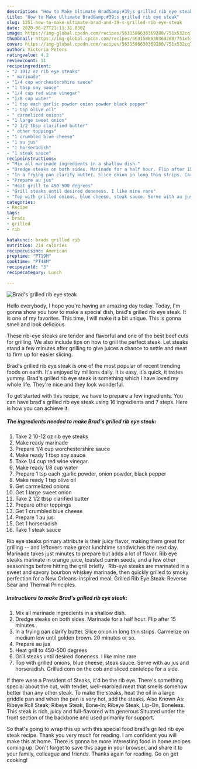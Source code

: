 ```yaml
---
description: "How to Make Ultimate Brad&amp;#39;s grilled rib eye steak"
title: "How to Make Ultimate Brad&amp;#39;s grilled rib eye steak"
slug: 1251-how-to-make-ultimate-brad-and-39-s-grilled-rib-eye-steak
date: 2020-06-27T21:13:31.030Z
image: https://img-global.cpcdn.com/recipes/5631586630369280/751x532cq70/brads-grilled-rib-eye-steak-recipe-main-photo.jpg
thumbnail: https://img-global.cpcdn.com/recipes/5631586630369280/751x532cq70/brads-grilled-rib-eye-steak-recipe-main-photo.jpg
cover: https://img-global.cpcdn.com/recipes/5631586630369280/751x532cq70/brads-grilled-rib-eye-steak-recipe-main-photo.jpg
author: Victoria Peters
ratingvalue: 4.2
reviewcount: 11
recipeingredient:
- "2 1012 oz rib eye steaks"
- " marinade"
- "1/4 cup worchestershire sauce"
- "1 tbsp soy sauce"
- "1/4 cup red wine vinegar"
- "1/8 cup water"
- "1 tsp each garlic powder onion powder black pepper"
- "1 tsp olive oil"
- " carmelized onions"
- "1 large sweet onion"
- "2 1/2 tbsp clarified butter"
- " other toppings"
- "1 crumbled blue cheese"
- "1 au jus"
- "1 horseradish"
- "1 steak sauce"
recipeinstructions:
- "Mix all marinade ingredients in a shallow dish."
- "Dredge steaks on both sides. Marinade for a half hour. Flip after 15 minutes ."
- "In a frying pan clarify butter. Slice onion in long thin strips. Carmelize on medium low until golden brown. 20 minutes or so."
- "Prepare au jus"
- "Heat grill to 450-500 degrees"
- "Grill steaks until desired doneness. I like mine rare"
- "Top with grilled onions, blue cheese, steak sauce. Serve with au jus and horseradish. Grilled corn on the cob and sliced cantelope for a side."
categories:
- Recipe
tags:
- brads
- grilled
- rib

katakunci: brads grilled rib 
nutrition: 214 calories
recipecuisine: American
preptime: "PT19M"
cooktime: "PT48M"
recipeyield: "3"
recipecategory: Lunch

---
```



![Brad&#39;s grilled rib eye steak](https://img-global.cpcdn.com/recipes/5631586630369280/751x532cq70/brads-grilled-rib-eye-steak-recipe-main-photo.jpg)

Hello everybody, I hope you're having an amazing day today. Today, I'm gonna show you how to make a special dish, brad&#39;s grilled rib eye steak. It is one of my favorites. This time, I will make it a bit unique. This is gonna smell and look delicious.

These rib-eye steaks are tender and flavorful and one of the best beef cuts for grilling. We also include tips on how to grill the perfect steak. Let steaks stand a few minutes after grilling to give juices a chance to settle and meat to firm up for easier slicing.

Brad&#39;s grilled rib eye steak is one of the most popular of recent trending foods on earth. It's enjoyed by millions daily. It is easy, it's quick, it tastes yummy. Brad&#39;s grilled rib eye steak is something which I have loved my whole life. They're nice and they look wonderful.


To get started with this recipe, we have to prepare a few ingredients. You can have brad&#39;s grilled rib eye steak using 16 ingredients and 7 steps. Here is how you can achieve it.

<!--inarticleads1-->

##### The ingredients needed to make Brad&#39;s grilled rib eye steak:

1. Take 2 10-12 oz rib eye steaks
1. Make ready  marinade
1. Prepare 1/4 cup worchestershire sauce
1. Make ready 1 tbsp soy sauce
1. Take 1/4 cup red wine vinegar
1. Make ready 1/8 cup water
1. Prepare 1 tsp each ;garlic powder, onion powder, black pepper
1. Make ready 1 tsp olive oil
1. Get  carmelized onions
1. Get 1 large sweet onion
1. Take 2 1/2 tbsp clarified butter
1. Prepare  other toppings
1. Get 1 crumbled blue cheese
1. Prepare 1 au jus
1. Get 1 horseradish
1. Take 1 steak sauce


Rib eye steaks primary attribute is their juicy flavor, making them great for grilling -- and leftovers make great lunchtime sandwiches the next day. Marinade takes just minutes to prepare but adds a lot of flavor. Rib eye steaks marinate in orange juice, toasted cumin seeds, and a few other seasonings before hitting the grill briefly · Rib-eye steaks are marinated in a sweet and savory bourbon whiskey marinade, then quickly grilled to smoky perfection for a New Orleans-inspired meal. Grilled Rib Eye Steak: Reverse Sear and Thermal Principles. 

<!--inarticleads2-->

##### Instructions to make Brad&#39;s grilled rib eye steak:

1. Mix all marinade ingredients in a shallow dish.
1. Dredge steaks on both sides. Marinade for a half hour. Flip after 15 minutes .
1. In a frying pan clarify butter. Slice onion in long thin strips. Carmelize on medium low until golden brown. 20 minutes or so.
1. Prepare au jus
1. Heat grill to 450-500 degrees
1. Grill steaks until desired doneness. I like mine rare
1. Top with grilled onions, blue cheese, steak sauce. Serve with au jus and horseradish. Grilled corn on the cob and sliced cantelope for a side.


If there were a President of Steaks, it&#39;d be the rib eye. There&#39;s something special about the cut, with tender, well-marbled meat that smells somehow better than any other steak. To make the steaks, heat the oil in a large griddle pan and when the pan is very hot, add the steaks. Also Known As: Ribeye Roll Steak; Ribeye Steak, Bone-In; Ribeye Steak, Lip-On, Boneless. This steak is rich, juicy and full-flavored with generous Situated under the front section of the backbone and used primarily for support. 

So that's going to wrap this up with this special food brad&#39;s grilled rib eye steak recipe. Thank you very much for reading. I am confident you will make this at home. There is gonna be more interesting food in home recipes coming up. Don't forget to save this page in your browser, and share it to your family, colleague and friends. Thanks again for reading. Go on get cooking!

